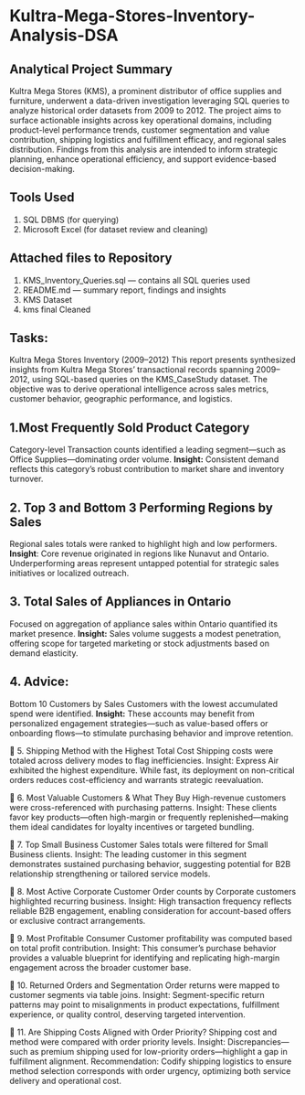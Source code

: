 # Kultra-Mega-Stores-Inventory-Analysis-DSA
 
## Analytical Project Summary 
Kultra Mega Stores (KMS), a prominent distributor of office supplies and furniture, underwent a data-driven investigation leveraging SQL queries to analyze historical order datasets from 2009 to 2012. The project aims to surface actionable insights across key operational domains, including product-level performance trends, customer segmentation and value contribution, shipping logistics and fulfillment efficacy, and regional sales distribution. Findings from this analysis are intended to inform strategic planning, enhance operational efficiency, and support evidence-based decision-making.
## Tools Used
1. SQL DBMS (for querying)
2. Microsoft Excel (for dataset review and cleaning)
## Attached files to Repository
1. KMS_Inventory_Queries.sql — contains all SQL queries used
2. README.md — summary report, findings and insights
3. KMS Dataset
4. kms final Cleaned
## Tasks: 
Kultra Mega Stores Inventory (2009–2012) This report presents synthesized insights from Kultra Mega Stores’ transactional records spanning 2009–2012, using SQL-based queries on the KMS_CaseStudy dataset. The objective was to derive operational intelligence across sales metrics, customer behavior, geographic performance, and logistics.

## 1.Most Frequently Sold Product Category
Category-level Transaction counts identified a leading segment—such as Office Supplies—dominating order volume. **Insight:** Consistent demand reflects this category’s robust contribution to market share and inventory turnover.
## 2. Top 3 and Bottom 3 Performing Regions by Sales 
Regional sales totals were ranked to highlight high and low performers. **Insight**: Core revenue originated in regions like Nunavut and Ontario. Underperforming areas represent untapped potential for strategic sales initiatives or localized outreach.
## 3. Total Sales of Appliances in Ontario 
Focused on aggregation of appliance sales within Ontario quantified its market presence. **Insight:** Sales volume suggests a modest penetration, offering scope for targeted marketing or stock adjustments based on demand elasticity.
## 4. Advice: 
Bottom 10 Customers by Sales Customers with the lowest accumulated spend were identified. **Insight:** These accounts may benefit from personalized engagement strategies—such as value-based offers or onboarding flows—to stimulate purchasing behavior and improve retention.

🔹 5. Shipping Method with the Highest Total Cost Shipping costs were totaled across delivery modes to flag inefficiencies. Insight: Express Air exhibited the highest expenditure. While fast, its deployment on non-critical orders reduces cost-efficiency and warrants strategic reevaluation.

🔹 6. Most Valuable Customers & What They Buy High-revenue customers were cross-referenced with purchasing patterns. Insight: These clients favor key products—often high-margin or frequently replenished—making them ideal candidates for loyalty incentives or targeted bundling.

🔹 7. Top Small Business Customer Sales totals were filtered for Small Business clients. Insight: The leading customer in this segment demonstrates sustained purchasing behavior, suggesting potential for B2B relationship strengthening or tailored service models.

🔹 8. Most Active Corporate Customer Order counts by Corporate customers highlighted recurring business. Insight: High transaction frequency reflects reliable B2B engagement, enabling consideration for account-based offers or exclusive contract arrangements.

🔹 9. Most Profitable Consumer Customer profitability was computed based on total profit contribution. Insight: This consumer’s purchase behavior provides a valuable blueprint for identifying and replicating high-margin engagement across the broader customer base.

🔹 10. Returned Orders and Segmentation Order returns were mapped to customer segments via table joins. Insight: Segment-specific return patterns may point to misalignments in product expectations, fulfillment experience, or quality control, deserving targeted intervention.

🔹 11. Are Shipping Costs Aligned with Order Priority? Shipping cost and method were compared with order priority levels. Insight: Discrepancies—such as premium shipping used for low-priority orders—highlight a gap in fulfillment alignment. Recommendation: Codify shipping logistics to ensure method selection corresponds with order urgency, optimizing both service delivery and operational cost.
